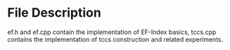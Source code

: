 # File Description
ef.h and ef.cpp contain the implementation of EF-Index basics, tccs.cpp contains the implementation of tccs construction and related experiments.
 

